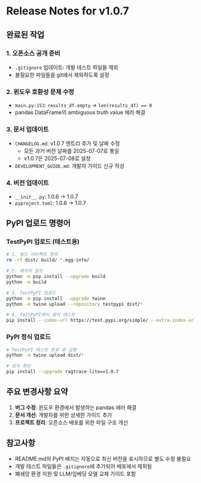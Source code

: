 # Release Notes for v1.0.7

## 완료된 작업

### 1. 오픈소스 공개 준비
- `.gitignore` 업데이트: 개발 테스트 파일들 제외
- 불필요한 파일들을 git에서 제외하도록 설정

### 2. 윈도우 호환성 문제 수정
- `main.py:153`: `results_df.empty` → `len(results_df) == 0`
- pandas DataFrame의 ambiguous truth value 에러 해결

### 3. 문서 업데이트
- `CHANGELOG.md`: v1.0.7 엔트리 추가 및 날짜 수정
  - 모든 과거 버전 날짜를 2025-07-07로 통일
  - v1.0.7은 2025-07-08로 설정
- `DEVELOPMENT_GUIDE.md`: 개발자 가이드 신규 작성

### 4. 버전 업데이트
- `__init__.py`: 1.0.6 → 1.0.7
- `pyproject.toml`: 1.0.6 → 1.0.7

## PyPI 업로드 명령어

### TestPyPI 업로드 (테스트용)
```bash
# 1. 빌드 아티팩트 정리
rm -rf dist/ build/ *.egg-info/

# 2. 패키지 빌드
python -m pip install --upgrade build
python -m build

# 3. TestPyPI 업로드
python -m pip install --upgrade twine
python -m twine upload --repository testpypi dist/*

# 4. TestPyPI에서 설치 테스트
pip install --index-url https://test.pypi.org/simple/ --extra-index-url https://pypi.org/simple/ ragtrace-lite==1.0.7
```

### PyPI 정식 업로드
```bash
# TestPyPI 테스트 완료 후 실행
python -m twine upload dist/*

# 설치 확인
pip install --upgrade ragtrace-lite==1.0.7
```

## 주요 변경사항 요약

1. **버그 수정**: 윈도우 환경에서 발생하는 pandas 에러 해결
2. **문서 개선**: 개발자를 위한 상세한 가이드 추가
3. **프로젝트 정리**: 오픈소스 배포를 위한 파일 구조 개선

## 참고사항

- README.md의 PyPI 배지는 자동으로 최신 버전을 표시하므로 별도 수정 불필요
- 개발 테스트 파일들은 `.gitignore`에 추가되어 배포에서 제외됨
- 폐쇄망 환경 지원 및 LLM/임베딩 모델 교체 가이드 포함